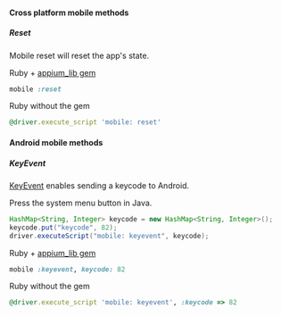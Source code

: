 #### Cross platform mobile methods

##### Reset

Mobile reset will reset the app's state.

Ruby + [appium_lib gem](https://github.com/appium/ruby_lib)
```ruby
mobile :reset
```

Ruby without the gem
```ruby
@driver.execute_script 'mobile: reset'
```

#### Android mobile methods

##### KeyEvent

[KeyEvent](http://developer.android.com/reference/android/view/KeyEvent.html) enables sending a keycode to Android.

Press the system menu button in Java.

```java
HashMap<String, Integer> keycode = new HashMap<String, Integer>();
keycode.put("keycode", 82);
driver.executeScript("mobile: keyevent", keycode);
```

Ruby + [appium_lib gem](https://github.com/appium/ruby_lib)

```ruby
mobile :keyevent, keycode: 82
```

Ruby without the gem
```ruby
@driver.execute_script 'mobile: keyevent', :keycode => 82
```
